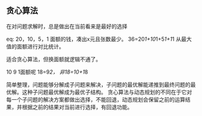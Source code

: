 ## 贪心算法

在对问题求解时，总是做出在当前看来是最好的选择

eq: 20，10，5，1 面额的钱，凑出x元且张数最少。
36=20*1+10*1+5*1+1*1
从最大值的面额进行对比统计。

适合贪心算法，但换面额就逻辑不通了。

10 9 1面额呢
18=9*2， 非18=10+1*8

简单整理，问题能够分解成子问题来解决，子问题的最优解能递推到最终问题的最优解。这种子问题最优解成为最优子结构。
贪心算法与动态规划的不同在于它对每一个子问题的解决方案都做出选择，不能回退，动态规划会保留之前的运算结果，并根据之前的结果对当前进行选择，有回退功能。
